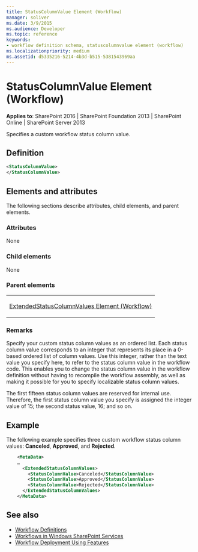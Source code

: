 ```yaml
---
title: StatusColumnValue Element (Workflow)
manager: soliver
ms.date: 3/9/2015
ms.audience: Developer
ms.topic: reference
keywords:
- workflow definition schema, statuscolumnvalue element (workflow)
ms.localizationpriority: medium
ms.assetid: d5335216-5214-4b3d-b515-5381543969aa
---
```


# StatusColumnValue Element (Workflow)

**Applies to**: SharePoint 2016 | SharePoint Foundation 2013 | SharePoint Online | SharePoint Server 2013

Specifies a custom workflow status column value.

## Definition

```XML
<StatusColumnValue>
</StatusColumnValue>
```

## Elements and attributes

The following sections describe attributes, child elements, and parent elements.

### Attributes

None

### Child elements

None

### Parent elements

<table>
<colgroup>
<col width="100%" />
</colgroup>
<tbody>
<tr class="odd">
<td align="left"><p><a href="extendedstatuscolumnvalues-element-workflow.md">ExtendedStatusColumnValues Element (Workflow)</a></p></td>
</tr>
</tbody>
</table>

### Remarks

Specify your custom status column values as an ordered list. Each status column value corresponds to an integer that represents its place in a 0-based ordered list of column values. Use this integer, rather than the text value you specify here, to refer to the status column value in the workflow code. This enables you to change the status column value in the workflow definition without having to recompile the workflow assembly, as well as making it possible for you to specify localizable status column values.

The first fifteen status column values are reserved for internal use. Therefore, the first status column value you specify is assigned the integer value of 15; the second status value, 16; and so on.

## Example

The following example specifies three custom workflow status column values: **Canceled**, **Approved**, and **Rejected**.

```XML
    <MetaData>
    …
      <ExtendedStatusColumnValues>
        <StatusColumnValue>Canceled</StatusColumnValue>
        <StatusColumnValue>Approved</StatusColumnValue>
        <StatusColumnValue>Rejected</StatusColumnValue>
      </ExtendedStatusColumnValues>
    </MetaData>
```

## See also

- [Workflow Definitions](workflow-definitions.md)
- [Workflows in Windows SharePoint Services](https://msdn.microsoft.com/library/be0888d4-20b2-4d39-bf28-2d8a71829d8e(Office.15).aspx)
- [Workflow Deployment Using Features](https://msdn.microsoft.com/library/ad294f09-483d-4e87-bd19-fa37795ed558(Office.15).aspx)
